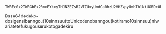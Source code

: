 ```
TWREc0x2TWRGbEx2RmxEYkxyTHJNZEZsR2VTZUxyUmdCa0hzU2VHZVpyUmhTblNiUGRDc0NzQ2RJblRlR2VTblBkQ2RCYUNkVGVDc0dlSW5QZEluSW5JbkxhQ3NHZUNkUGRDZENkSW5HZUNkUGRDZENkSW5HZUNkUGRDZENkSW5OYg==
```
Base64dedeko-dosigensibanngou(10sinnsuu)toUnicodenobanngou(kotiramo10sinnsuu)niwariatetefukugousurukotogadekiru

